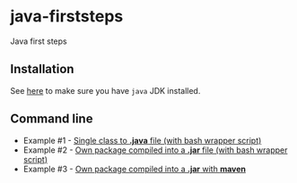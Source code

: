 # java-firststeps

Java first steps

## Installation

See [here](JAVA.md) to make sure you have `java` JDK installed.

## Command line

* Example #1 - [Single class to **.java** file (with bash wrapper script)](01-command-line/example01/README.md)
* Example #2 - [Own package compiled into a **.jar** file (with bash wrapper script)](01-command-line/example02/README.md)
* Example #3 - [Own package compiled into a **.jar** with **maven**](01-command-line/example03/README.md)
